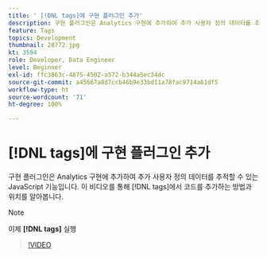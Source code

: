 ```yaml
---
title: ' [!DNL tags]에 구현 플러그인 추가'
description: 구현 플러그인은 Analytics 구현에 추가하여 추가 사용자 정의 데이터를 추적할 수 있는 JavaScript 기능입니다. 이 비디오를 통해  [!DNL tags]에서 코드를 추가하는 방법과 위치를 알아봅니다.
feature: Tags
topics: Development
thumbnail: 28772.jpg
kt: 3594
role: Developer, Data Engineer
level: Beginner
exl-id: ffc3863c-4875-4502-a572-b344a5ec34dc
source-git-commit: a45667a8d7ccb46b9e33bd11a78fac9714a61df5
workflow-type: ht
source-wordcount: '71'
ht-degree: 100%

---
```


# [!DNL tags]에 구현 플러그인 추가

구현 플러그인은 Analytics 구현에 추가하여 추가 사용자 정의 데이터를 추적할 수 있는 JavaScript 기능입니다. 이 비디오를 통해 [!DNL tags]에서 코드를 추가하는 방법과 위치를 알아봅니다.

>[!NOTE]
>
> 이제 **[!DNL tags]** 실행

>[!VIDEO](https://video.tv.adobe.com/v/28772/?quality=12&learn=on)
